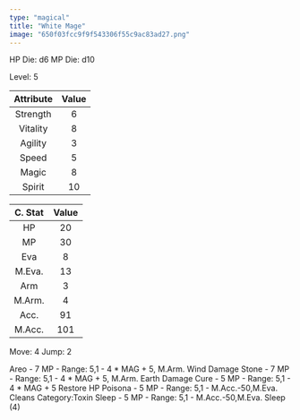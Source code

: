 ```yaml
---
type: "magical"
title: "White Mage"
image: "650f03fcc9f9f543306f55c9ac83ad27.png"
---
```


HP Die: d6
MP Die: d10

Level: 5

| Attribute | Value |
|:---------:|:-----:|
| Strength  |   6   |
| Vitality  |   8   |
| Agility   |   3   |
| Speed     |   5   |
| Magic     |   8   |
| Spirit    |   10  |

| C. Stat | Value |
|:-------:|:-----:|
|HP       |   20  |
|MP       |   30  |
|Eva      |   8   |
|M.Eva.   |   13  |
|Arm      |   3   |
|M.Arm.   |   4   |
|Acc.     |   91  |
|M.Acc.   |  101  |

Move: 4
Jump: 2

Areo - 7 MP - Range: 5,1 - 4 * MAG + 5, M.Arm. Wind Damage
Stone - 7 MP - Range: 5,1 - 4 * MAG + 5, M.Arm. Earth Damage
Cure - 5 MP - Range: 5,1 - 4 * MAG + 5 Restore HP
Poisona - 5 MP - Range: 5,1 - M.Acc.-50,M.Eva. Cleans Category:Toxin
Sleep - 5 MP - Range: 5,1 - M.Acc.-50,M.Eva. Sleep (4)
